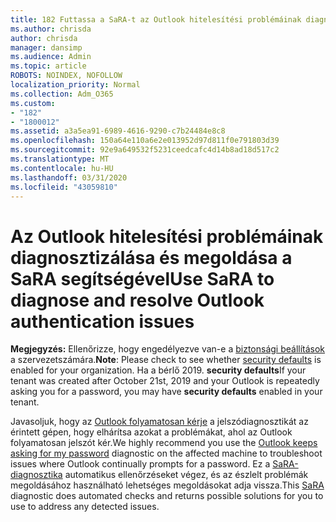 ```yaml
---
title: 182 Futtassa a SaRA-t az Outlook hitelesítési problémáinak diagnosztizálására és megoldására
ms.author: chrisda
author: chrisda
manager: dansimp
ms.audience: Admin
ms.topic: article
ROBOTS: NOINDEX, NOFOLLOW
localization_priority: Normal
ms.collection: Adm_O365
ms.custom:
- "182"
- "1800012"
ms.assetid: a3a5ea91-6989-4616-9290-c7b24484e8c8
ms.openlocfilehash: 150a64e110a6e2e013952d97d811f0e791803d39
ms.sourcegitcommit: 92e9a649532f5231ceedcafc4d14b8ad18d517c2
ms.translationtype: MT
ms.contentlocale: hu-HU
ms.lasthandoff: 03/31/2020
ms.locfileid: "43059810"
---
```

# <a name="use-sara-to-diagnose-and-resolve-outlook-authentication-issues"></a><span data-ttu-id="29c13-102">Az Outlook hitelesítési problémáinak diagnosztizálása és megoldása a SaRA segítségével</span><span class="sxs-lookup"><span data-stu-id="29c13-102">Use SaRA to diagnose and resolve Outlook authentication issues</span></span>

<span data-ttu-id="29c13-103">**Megjegyzés:** Ellenőrizze, hogy engedélyezve van-e a [biztonsági beállítások](http://aka.ms/securitydefaults) a szervezetszámára.</span><span class="sxs-lookup"><span data-stu-id="29c13-103">**Note**: Please check to see whether [security defaults](http://aka.ms/securitydefaults) is enabled for your organization.</span></span> <span data-ttu-id="29c13-104">Ha a bérlő 2019. **security defaults**</span><span class="sxs-lookup"><span data-stu-id="29c13-104">If your tenant was created after October 21st, 2019 and your Outlook is repeatedly asking you for a password, you may have **security defaults** enabled in your tenant.</span></span>

<span data-ttu-id="29c13-105">Javasoljuk, hogy az [Outlook folyamatosan kérje](https://aka.ms/SaRA-OutlookPwdPrompt-Alchemy) a jelszódiagnosztikát az érintett gépen, hogy elhárítsa azokat a problémákat, ahol az Outlook folyamatosan jelszót kér.</span><span class="sxs-lookup"><span data-stu-id="29c13-105">We highly recommend you use the [Outlook keeps asking for my password](https://aka.ms/SaRA-OutlookPwdPrompt-Alchemy) diagnostic on the affected machine to troubleshoot issues where Outlook continually prompts for a password.</span></span> <span data-ttu-id="29c13-106">Ez a [SaRA-diagnosztika](https://diagnostics.office.com/#/) automatikus ellenőrzéseket végez, és az észlelt problémák megoldásához használható lehetséges megoldásokat adja vissza.</span><span class="sxs-lookup"><span data-stu-id="29c13-106">This [SaRA](https://diagnostics.office.com/#/) diagnostic does automated checks and returns possible solutions for you to use to address any detected issues.</span></span>
